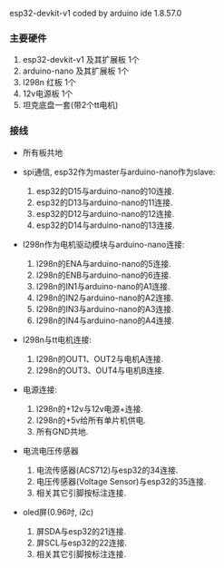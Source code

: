 esp32-devkit-v1 coded by arduino ide 1.8.57.0
### 主要硬件
1. esp32-devkit-v1 及其扩展板 1个
2. arduino-nano 及其扩展板 1个
3. l298n 红板 1个
4. 12v电源板 1个
6. 坦克底盘一套(带2个tt电机)

### 接线
* 所有板共地
* spi通信, esp32作为master与arduino-nano作为slave:
    1. esp32的D15与arduino-nano的10连接.
    2. esp32的D13与arduino-nano的11连接.
    3. esp32的D12与arduino-nano的12连接.
    4. esp32的D14与arduino-nano的13连接.

* l298n作为电机驱动模块与arduino-nano连接:
    1. l298n的ENA与arduino-nano的5连接.
    2. l298n的ENB与arduino-nano的6连接.
    3. l298n的IN1与arduino-nano的A1连接.
    4. l298n的IN2与arduino-nano的A2连接.
    5. l298n的IN3与arduino-nano的A3连接.
    6. l298n的IN4与arduino-nano的A4连接.

* l298n与tt电机连接:
    1. l298n的OUT1、OUT2与电机A连接.
    2. l298n的OUT3、OUT4与电机B连接.

* 电源连接:
    1. l298n的+12v与12v电源+连接.
    2. l298n的+5v给所有单片机供电.
    3. 所有GND共地.

* 电流电压传感器
    1. 电流传感器(ACS712)与esp32的34连接.
    2. 电压传感器(Voltage Sensor)与esp32的35连接.
    3. 相关其它引脚按标注连接.

* oled屏(0.96吋, i2c)
    1. 屏SDA与esp32的21连接.
    2. 屏SCL与esp32的22连接.
    3. 相关其它引脚按标注连接.